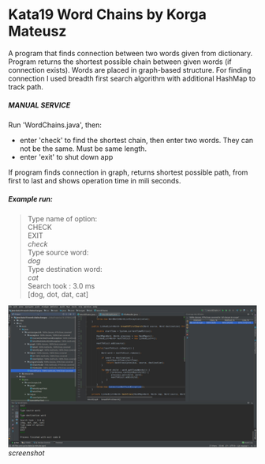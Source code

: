 # Kata19 Word Chains by Korga Mateusz
A program that finds connection between two words given from dictionary.
Program returns the shortest possible chain between given words (if connection exists). Words are placed in graph-based structure. 
For finding connection I used breadth first search algorithm with additional HashMap to track path.
<br/>
##### MANUAL SERVICE 
Run 'WordChains.java', then:
* enter 'check' to find the shortest chain, then enter two words. They can not be the same. Must be same length.
* enter 'exit' to shut down app

If program finds connection in graph, returns shortest possible path, from first to last and shows operation time in mili seconds.
##### Example run:
>Type name of option:
><br/>CHECK
><br/>EXIT
><br/>*check*
><br/>Type source word:
><br/>*dog*
><br/>Type destination word:
><br/>*cat*
><br/>Search took : 3.0 ms
><br/>[dog, dot, dat, cat]


![Alt text](screenshot.jpg?raw=true "screenshot")
*screenshot*

